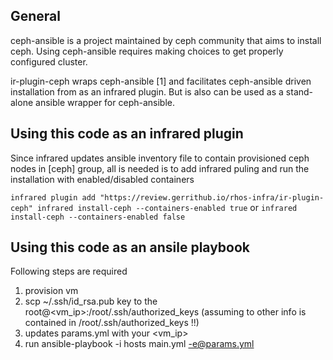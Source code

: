 General
----------
ceph-ansible is a project maintained by ceph community that aims to install ceph. Using ceph-ansible requires making choices to get properly configured cluster.

ir-plugin-ceph wraps ceph-ansible [1] and facilitates ceph-ansible driven installation from as an infrared plugin. But is also can be used as a stand-alone ansible wrapper for ceph-ansible.


Using this code as an infrared plugin
--------------------------------------------
Since infrared updates ansible inventory file to contain provisioned ceph nodes in [ceph] group, all is needed is to add infrared puling and run the installation with enabled/disabled containers 

``
infrared plugin add "https://review.gerrithub.io/rhos-infra/ir-plugin-ceph"
infrared install-ceph --containers-enabled true
``
or
``
infrared install-ceph --containers-enabled false
``

Using this code as an ansile playbook
---------------------------------------------

Following steps are required
1. provision vm
2. scp  ~/.ssh/id_rsa.pub  key to the root@<vm_ip>:/root/.ssh/authorized_keys (assuming to other info is contained in /root/.ssh/authorized_keys !!)
3. updates params.yml with your <vm_ip>
4. run ansible-playbook -i hosts main.yml  -e@params.yml

